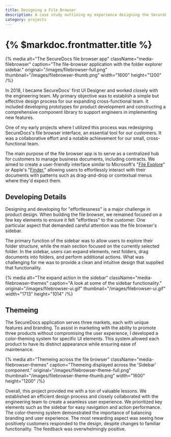 ```yaml
---
title: Designing a File Browser
description: A case study outlining my experience designing the SecureDocs filebrowser application
category: projects
---
```


# {% $markdoc.frontmatter.title %}

{% media
  alt="The SecureDocs file browser app"
  className="media-filebrowser"
  caption="The file-browser application with the folder explorer sidebar."
  original="/images/filebrowser-full.png"
  thumbnail="/images/filebrowser-thumb.png"
  width="1600"
  height="1200"
/%}

In 2018, I became SecureDocs' first UI Designer and worked closely with the engineering team. My primary objective was to establish a simple but effective design process for our expanding cross-functional team. It included developing prototypes for product development and constructing a comprehensive component library to support engineers in implementing new features.

One of my early projects where I utilized this process was redesigning SecureDocs's file browser interface, an essential tool for our customers. It was a collaborative effort and a notable achievement for our small, cross-functional team.

The main purpose of the file browser app is to serve as a centralized hub for customers to manage business documents, including contracts. We aimed to create a user-friendly interface similar to Microsoft's "[File Explore](https://en.wikipedia.org/wiki/File_Explorer)" or  Apple's "[Finder](https://en.wikipedia.org/wiki/Finder_(software))," allowing users to effortlessly interact with their documents with patterns such as drag-and-drop or contextual menus where they'd expect them.

## Developing Details

Designing and developing for "effortlessness" is a major challenge in product design. When building the file browser, we remained focused on a few key elements to ensure it felt "effortless" to the customer. One particular aspect that demanded careful attention was the file browser's sidebar.

The primary function of the sidebar was to allow users to explore their folder structure, while the main section focused on the currently selected folder. In the sidebar, users can expand elements, nest folders, drag documents into folders, and perform additional actions. What was challenging for me was to provide a clean and intuitive design that supplied that functionality.

{% media
  alt="The expand action in the sidebar"
  className="media-filebrowser-themes"
  caption="A look at some of the sidebar functionality."
  original="/images/filebrowser-ui.gif"
  thumbnail="/images/filebrowser-ui.gif"
  width="1713"
  height="1014"
/%}

## Themeing

The SecureDocs application serves three markets, each with unique features and branding. To assist in marketing with the ability to promote three products without compromising the user experience, I developed a color-theming system for specific UI elements. This system allowed each product to have its distinct appearance while ensuring ease of maintenance.

{% media
  alt="Themeing across the file browser"
  className="media-filebrowser-themes"
  caption="Themeing displayed across the 'Sidebar' component."
  original="/images/filebrowser-theme-full.png"
  thumbnail="/images/filebrowser-theme-thumb.png"
  width="1600"
  height="1200"
/%}

Overall, this project provided me with a ton of valuable lessons. We established an efficient design process and closely collaborated with the engineering team to create a seamless user experience. We prioritized key elements such as the sidebar for easy navigation and action performance. The color-theming system demonstrated the importance of balancing branding and user experience. The most rewarding aspect was seeing how positively customers responded to the design, despite changes to familiar functionality. The feedback was overwhelmingly positive.
